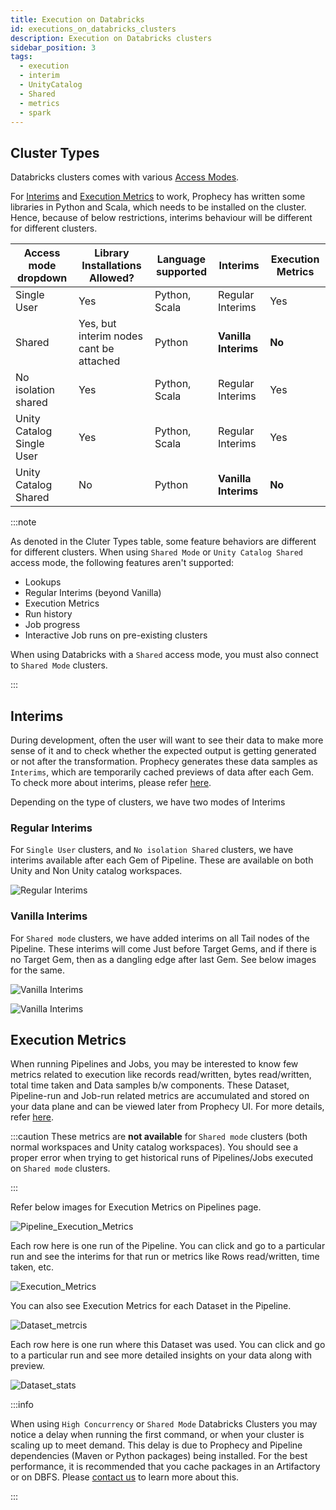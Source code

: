 ```yaml
---
title: Execution on Databricks
id: executions_on_databricks_clusters
description: Execution on Databricks clusters
sidebar_position: 3
tags:
  - execution
  - interim
  - UnityCatalog
  - Shared
  - metrics
  - spark
---
```


## Cluster Types

Databricks clusters comes with various [Access Modes](https://docs.databricks.com/clusters/create-cluster.html#what-is-cluster-access-mode).

For [Interims](https://docs.prophecy.io/Spark/execution/interactive-execution#interims) and [Execution Metrics](./execution-metrics) to work, Prophecy has written some libraries in Python and Scala, which needs to be installed on the cluster. Hence, because of below restrictions, interims behaviour will be different for different clusters.

| Access mode dropdown      | Library Installations Allowed?          | Language supported | Interims             | Execution Metrics |
| ------------------------- | --------------------------------------- | ------------------ | -------------------- | ----------------- |
| Single User               | Yes                                     | Python, Scala      | Regular Interims     | Yes               |
| Shared                    | Yes, but interim nodes cant be attached | Python             | **Vanilla Interims** | **No**            |
| No isolation shared       | Yes                                     | Python, Scala      | Regular Interims     | Yes               |
| Unity Catalog Single User | Yes                                     | Python, Scala      | Regular Interims     | Yes               |
| Unity Catalog Shared      | No                                      | Python             | **Vanilla Interims** | **No**            |

:::note

As denoted in the Cluter Types table, some feature behaviors are different for different clusters. When using `Shared Mode` or `Unity Catalog Shared` access mode, the following features aren't supported:

- Lookups
- Regular Interims (beyond Vanilla)
- Execution Metrics
- Run history
- Job progress
- Interactive Job runs on pre-existing clusters

When using Databricks with a `Shared` access mode, you must also connect to `Shared Mode` clusters.

:::

## Interims

During development, often the user will want to see their data to make more sense of it and to check whether the expected output is getting
generated or not after the transformation. Prophecy generates these data samples as `Interims`, which are temporarily cached previews of data after each Gem.
To check more about interims, please refer [here](https://docs.prophecy.io/Spark/execution/interactive-execution#interims).

Depending on the type of clusters, we have two modes of Interims

### Regular Interims

For `Single User` clusters, and `No isolation Shared` clusters, we have interims available after each Gem of Pipeline. These are available on both Unity and Non Unity catalog workspaces.

![Regular Interims](img/SingleModeInterims.png)

### Vanilla Interims

For `Shared mode` clusters, we have added interims on all Tail nodes of the Pipeline.
These interims will come Just before Target Gems, and if there is no Target Gem, then as a dangling edge after last Gem. See below images for the same.

![Vanilla Interims](img/SharedModeInterims.png)

![Vanilla Interims](img/vanillaInterims2.png)

## Execution Metrics

When running Pipelines and Jobs, you may be interested to know few metrics related to execution like records
read/written, bytes read/written, total time taken and Data samples b/w components. These Dataset, Pipeline-run and
Job-run related metrics are accumulated and stored on your data plane and can be viewed later from Prophecy UI. For more details, refer [here](./execution-metrics).

:::caution
These metrics are **not available** for `Shared mode` clusters (both normal workspaces and Unity catalog workspaces). You should see a proper error when trying to get historical runs of Pipelines/Jobs executed on `Shared mode` clusters.

:::

Refer below images for Execution Metrics on Pipelines page.

![Pipeline_Execution_Metrics](img/execution-metrics-pipeline.png)

Each row here is one run of the Pipeline. You can click and go to a particular run and see the interims for that run or metrics like Rows read/written, time taken, etc.

![Execution_Metrics](img/ExecutionMetrics.png)

You can also see Execution Metrics for each Dataset in the Pipeline.

![Dataset_metrcis](img/execution-metrcis-dataset1.png)

Each row here is one run where this Dataset was used. You can click and go to a particular run and see more detailed insights on your data along with preview.

![Dataset_stats](img/dataset-statistics.png)

:::info

When using `High Concurrency` or `Shared Mode` Databricks Clusters you may notice a delay when running the first command, or when your cluster is scaling up to meet demand. This delay is due to Prophecy and Pipeline dependencies (Maven or Python packages) being installed. For the best performance, it is recommended that you cache packages in an Artifactory or on DBFS. Please [contact us](https://help.prophecy.io/support/tickets/new) to learn more about this.

:::
